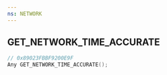 ```yaml
---
ns: NETWORK
---
```

## GET_NETWORK_TIME_ACCURATE

```c
// 0x89023FBBF9200E9F
Any GET_NETWORK_TIME_ACCURATE();
```

